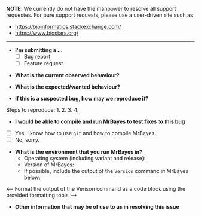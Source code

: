**NOTE**: We currently do not have the manpower to resolve all support requestes.
For pure support requests, please use a user-driven site such as
* https://bioinformatics.stackexchange.com/
* https://www.biostars.org/

---

* **I'm submitting a ...**
  - [ ] Bug report
  - [ ] Feature request

<!-- Please also add a short one-line summary as title to this issue
     (in the Title box above), avoiding words like "issue" or
     "problem" etc. -->

* **What is the current observed behaviour?**
<!-- Please include exact output from the MrBayes run that shows what's
     happening.  Format code blocks using the provided formatting tools. -->

* **What is the expected/wanted behaviour?**

* **If this is a suspected bug, how may we reproduce it?**
<!-- We may not be able to fix bugs that we can not reproduce locally. -->
Steps to reproduce:
1.
2.
3.
4.

* **I would be able to compile and run MrBayes to test fixes to this bug**
<!-- Only applicable to bug reports -->
  - [ ] Yes, I know how to use `git` and how to compile MrBayes.
  - [ ] No, sorry.

* **What is the environment that you run MrBayes in?**
  - Operating system (including variant and release):
  - Version of MrBayes:
  - If possible, include the output of the `Version` command in MrBayes below:

<-- Format the output of the Verison command as a code block using the
    provided formatting tools -->

* **Other information that may be of use to us in resolving this issue**
